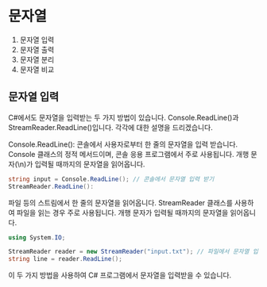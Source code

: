# 문자열

1. 문자열 입력
2. 문자열 출력
3. 문자열 분리
4. 문자열 비교

## 문자열 입력
C#에서도 문자열을 입력받는 두 가지 방법이 있습니다. Console.ReadLine()과 StreamReader.ReadLine()입니다. 각각에 대한 설명을 드리겠습니다.

Console.ReadLine():
콘솔에서 사용자로부터 한 줄의 문자열을 입력 받습니다.
Console 클래스의 정적 메서드이며, 콘솔 응용 프로그램에서 주로 사용됩니다.
개행 문자(\n)가 입력될 때까지의 문자열을 읽어옵니다.
```C#
string input = Console.ReadLine(); // 콘솔에서 문자열 입력 받기
StreamReader.ReadLine():
```

파일 등의 스트림에서 한 줄의 문자열을 읽어옵니다.
StreamReader 클래스를 사용하여 파일을 읽는 경우 주로 사용됩니다.
개행 문자가 입력될 때까지의 문자열을 읽어옵니다.

```C#
using System.IO;

StreamReader reader = new StreamReader("input.txt"); // 파일에서 문자열 입력 받기
string line = reader.ReadLine();
```
이 두 가지 방법을 사용하여 C# 프로그램에서 문자열을 입력받을 수 있습니다.
